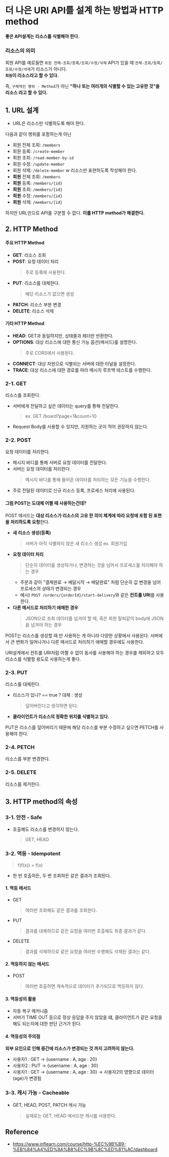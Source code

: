 # 더 나은 URI API를 설계 하는 방법과 HTTP method
**좋은 API설계는 리소스를 식별해야 한다.**

### 리소스의 의미
회원 API를 예로들면 `회원 전체-조회/등록/조회/수정/삭제` API가 있을 때 `전체-조회/등록/조회/수정/삭제`가 리소스가 아니다.  
**`회원`이 리소스라고 할 수 있다.**

즉, `구체적인 행위 - Method`가 아닌 **"하나 또는 여러개의 식별할 수 있는 고유한 것"을 리소스 라고 할 수 있다.**

## 1. URL 설계
- URL은 리소스만 식별하도록 해야 한다.
  
다음과 같이 행위를 포함하는게 아닌
- 회원 전체 조회: `/members`
- 회원 등록: `/create-member`
- 회원 조회: `/read-member-by-id`
- 회원 수정: `/update-member`
- 회원 삭제: `/delete-member`
w
리소스만 표현하도록 작성해야 한다.
- **회원** 전체 조회: `/members`
- **회원** 등록: `/members/{id}`
- **회원** 조회: `/members/{id}`
- **회원** 수정: `/members/{id}`
- **회원** 삭제: `/members/{id}`

하지만 URL만으로 API를 구분할 수 없다. **이를 HTTP method가 해결한다.**

## 2. HTTP Method
#### 주요 HTTP Method
- **GET**: 리소스 조회
- **POST**: 요청 데이터 처리
  > 주로 등록에 사용한다.
- **PUT**: 리소스를 대체한다.
  > 해당 리소스가 없으면 생성
- **PATCH**: 리소스 부분 변경
- **DELETE**: 리소스 삭제

#### 기타 HTTP Method
- **HEAD**: GET과 동일하지만, 상태줄과 헤더만 반환한다.
- **OPTIONS**: 대상 리소스에 대한 통신 가능 옵션(메서드)를 설명한다.
  > 주로 CORS에서 사용된다.
- **CONNECT**: 대상 자원으로 식별되는 서버에 대한 터널을 설정한다.
- **TRACE**: 대상 리소스에 대한 경로를 따라 메시지 루프백 테스트를 수행한다.

### 2-1. GET
리소스를 조회한다.
- 서버에게 전달하고 싶은 데이터는 query를 통해 전달한다.
  > ex. GET /board?page=1&count=10
- Request Body를 사용할 수 있지만, 지원하는 곳이 적어 권장하지 않는다.


### 2-2. POST
요청 데이터를 처리한다.
- 메시지 바디를 통해 서버로 요청 데이터를 전달한다.
- 서버는 요청 데이터를 처리한다.
  > 메시지 바디를 통해 들어온 데이터를 처리하는 모든 기능을 수행한다.
- 주로 전달된 데이터로 신규 리소스 등록, 프로세스 처리에 사용된다.


#### 그럼 POST는 도대체 어쩔 때 사용하는건데?
POST 메서드는 **대상 리소스가 리소스의 고유 한 의미 체계에 따라 요청에 포함 된 표현을 처리하도록 요청**한다.
- **새 리소스 생성(등록)**
  > 서버가 아직 식별하지 않은 새 리소스 생성 ex. 회원가입
- **요청 데이터 처리**
  > 단순히 데이터를 생성하거나, 변경하는 것을 넘어서 프로세스를 처리해야 하는 경우 
  - 주문과 같이 "결제완료 &rarr; 배달시작 &rarr; 배달완료" 처럼 단순히 값 변경을 넘어 프로세스의 상태가 변경되는 경우
  - 예시) `POST /orders/{orderId}/start-delivery`와 같은 **컨트롤 URI**를 사용한다.
- **다른 메서드로 처리하기 애매한 경우**
  > JSON으로 조회 데이터를 넘겨야 할 때, 혹은 회원 탈퇴같이 body에 JSON을 넘겨야 하는 경우

POST는 리소스를 생성할 때 만 사용하는 게 아니라 다양한 상황에서 사용된다. 서버에서 큰 변화가 일어나거나 다른 메서드로 처리하기 애매할 경우에도 사용한다.

URI설계에서 컨트롤 URI처럼 어쩔 수 없이 동사를 사용해야 하는 경우를 제외하고 모두 리소스를 식별할 용도로 사용하는게 좋다.

### 2-3. PUT
리소스를 대체한다.
- 리소스가 있나? == true ? 대체 : 생성
  > 덮어버린다고 생각하면 된다.
- **클라이언트가 리소스의 정확한 위치를 식별하고 있다.**

PUT은 리소스를 덮어버리기 때문에 해당 리소스를 부분 수정하고 싶으면 PETCH를 사용해야 한다.

### 2-4. PETCH
리소스를 부분 변경한다.

### 2-5. DELETE
리소스를 제거한다.

## 3. HTTP method의 속성
### 3-1. 안전 - Safe
- 호출해도 리소스를 변경하지 않는다.
  > GET, HEAD

### 3-2. 멱등 - Idempotent
> f(f(x)) = f(x)

- 한 번 호출하든, 두 번 조회하든 같은 결과가 조회된다.

#### 1. 멱등 메서드
- GET
  > 여러번 조회해도 같은 결과를 조회한다.
- PUT
  > 결과를 대체하므로 같은 요청을 여러번 호출해도 최종 결과가 같다.
- DELETE
  > 결과를 삭제하므로 같은 요청을 여러번 수행해도 삭제된 결과는 같다.
  
#### 2. 멱등하지 않는 메서드
- POST
  > 여러번 호출하면 계속적으로 데이터가 추가되므로 멱등하지 않다. 
  
#### 3. 멱등성의 활용
- 자동 복구 메커니즘
- 서버가 TIME OUT 등으로 정상 응답을 주지 않았을 떄, 클라이언트가 같은 요청을 해도 되는지에 대한 판단 근거가 된다.

#### 4. 멱등성의 주의점
**외부 요인으로 인해 중간에 리소스가 변경되는 것 까지 고려하지 않는다.**

- 사용자1 : GET -> {username : A, age : 20}
- 사용자2 : PUT -> {username : A, age : 30}
- 사용자1 : GET -> {username : A, age : 30} &rarr; 사용자2의 영향으로 데이터(age)가 변경됨

### 3-3. 캐시 가능 - Cacheable
- GET, HEAD, POST, PATCH 캐시 가능
  > 실제로는 GET, HEAD 매서드만 캐시를 사용한다.

## Reference
- https://www.inflearn.com/course/http-%EC%9B%B9-%EB%84%A4%ED%8A%B8%EC%9B%8C%ED%81%AC/dashboard